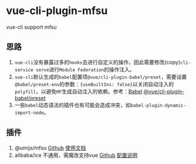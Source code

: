 # vue-cli-plugin-mfsu
vue-cli support mfsu

## 思路
1. `vue-cli`没有暴露过多的`hooks`去进行自定义的操作，因此需要修改(copy)`cli-service serve`进行`Module Federation`的操作注入。
2. `vue-cli`默认生成的`babel`配置项`@vue/cli-plugin-babel/preset`，需要设置`@babel/preset-env`的参数：`{useBuiltIns: false}`以关闭自动注入的`polyfill`，以避免`MF`生成自动注入的依赖。参考：[Babel](https://babeljs.io/docs/en/babel-preset-env#usebuiltins-false) [@vue/cli-plugin-babel/preset](https://github.com/vuejs/vue-cli/tree/dev/packages/%40vue/babel-preset-app)
3. 一些`babel`动态语法的插件也有可能会造成冲突，如`babel-plugin-dynamic-import-node`。

## 插件
1. @umijs/mfsu [Github](https://github.com/umijs/umi-next/tree/master/packages/mfsu) [使用文档](https://github.com/umijs/umi-next/blob/master/docs/blog/mfsu-independent-usage.md)
2. alibaba/ice 不通用，需魔改支持vue [Github](https://github.com/alibaba/ice/blob/master/packages/plugin-react-app/src/userConfig/remoteRuntime/index.ts) [配置说明](https://ice.work/docs/guide/advanced/pre-compile)
